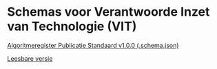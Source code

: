 # Schemas voor Verantwoorde Inzet van Technologie (VIT)

[Algoritmeregister Publicatie Standaard v1.0.0 (.schema.json)](/algoritmeregister-publicatiestandaard-v1.0.0.schema.json)

[Leesbare versie](/reader?url=/algoritmeregister-publicatiestandaard-v1.0.0.schema.json)